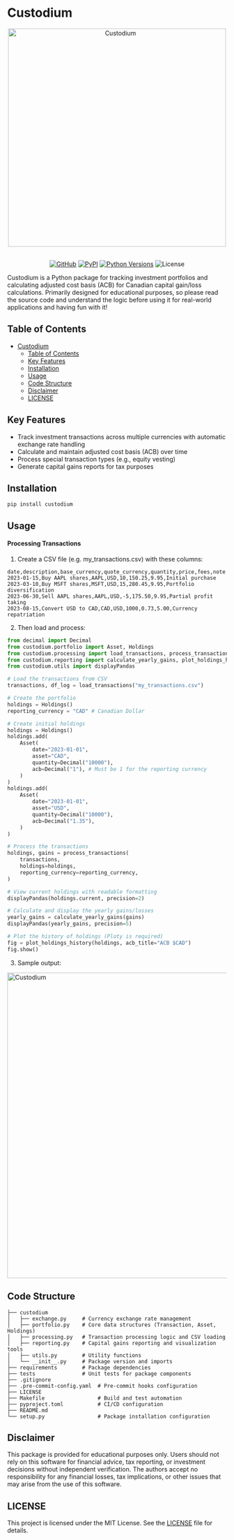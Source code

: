 # Custodium

<div align="center">

<img alt="Custodium" src="https://raw.githubusercontent.com/nsarang/custodium/refs/heads/main/images/logo.jpg" width="500px" style="max-width: 100%;">
<br/>
<br/>

[![GitHub](https://img.shields.io/badge/nsarang-custodium-red?logo=github&logoSize=auto)](https://github.com/nsarang/custodium)
[![PyPI](https://img.shields.io/pypi/v/custodium?logoSize=auto)](https://pypi.org/project/custodium/)
[![Python Versions](https://img.shields.io/pypi/pyversions/custodium?logo=python&logoSize=auto)](https://pypi.org/project/custodium/)
![License](https://img.shields.io/pypi/l/custodium?logo=auto)

</div>

Custodium is a Python package for tracking investment portfolios and calculating adjusted cost basis (ACB) for Canadian capital gain/loss calculations. Primarily designed for educational purposes, so please read the source code and understand the logic before using it for real-world applications and having fun with it!

## Table of Contents
- [Custodium](#custodium)
  - [Table of Contents](#table-of-contents)
  - [Key Features](#key-features)
  - [Installation](#installation)
  - [Usage](#usage)
  - [Code Structure](#code-structure)
  - [Disclaimer](#disclaimer)
  - [LICENSE](#license)

## Key Features

- Track investment transactions across multiple currencies with automatic exchange rate handling
- Calculate and maintain adjusted cost basis (ACB) over time
- Process special transaction types (e.g., equity vesting)
- Generate capital gains reports for tax purposes

## Installation
```
pip install custodium
```

## Usage

#### Processing Transactions

1. Create a CSV file (e.g. my_transactions.csv) with these columns:
```csv
date,description,base_currency,quote_currency,quantity,price,fees,note
2023-01-15,Buy AAPL shares,AAPL,USD,10,150.25,9.95,Initial purchase
2023-03-10,Buy MSFT shares,MSFT,USD,15,280.45,9.95,Portfolio diversification
2023-06-30,Sell AAPL shares,AAPL,USD,-5,175.50,9.95,Partial profit taking
2023-08-15,Convert USD to CAD,CAD,USD,1000,0.73,5.00,Currency repatriation
```
2. Then load and process:

```python
from decimal import Decimal
from custodium.portfolio import Asset, Holdings
from custodium.processing import load_transactions, process_transactions
from custodium.reporting import calculate_yearly_gains, plot_holdings_history
from custodium.utils import displayPandas

# Load the transactions from CSV
transactions, df_log = load_transactions("my_transactions.csv")

# Create the portfolio
holdings = Holdings()
reporting_currency = "CAD" # Canadian Dollar

# Create initial holdings
holdings = Holdings()
holdings.add(
    Asset(
        date="2023-01-01",
        asset="CAD",
        quantity=Decimal("10000"),
        acb=Decimal("1"), # Must be 1 for the reporting currency
    )
)
holdings.add(
    Asset(
        date="2023-01-01",
        asset="USD",
        quantity=Decimal("10000"),
        acb=Decimal("1.35"),
    )
)

# Process the transactions
holdings, gains = process_transactions(
    transactions,
    holdings=holdings,
    reporting_currency=reporting_currency,
)

# View current holdings with readable formatting
displayPandas(holdings.current, precision=2)

# Calculate and display the yearly gains/losses
yearly_gains = calculate_yearly_gains(gains)
displayPandas(yearly_gains, precision=5)

# Plot the history of holdings (Ploty is required)
fig = plot_holdings_history(holdings, acb_title="ACB $CAD")
fig.show()
```

3. Sample output:

<img alt="Custodium" src="https://raw.githubusercontent.com/nsarang/custodium/refs/heads/main/images/sample_output.png" width="700px" style="max-width: 100%;">


## Code Structure
    ├── custodium
    │   ├── exchange.py     # Currency exchange rate management
    │   ├── portfolio.py    # Core data structures (Transaction, Asset, Holdings)
    │   ├── processing.py   # Transaction processing logic and CSV loading
    │   ├── reporting.py    # Capital gains reporting and visualization tools
    │   ├── utils.py        # Utility functions
    │   └── __init__.py     # Package version and imports
    ├── requirements        # Package dependencies
    ├── tests               # Unit tests for package components
    ├── .gitignore
    ├── .pre-commit-config.yaml  # Pre-commit hooks configuration
    ├── LICENSE
    ├── Makefile                 # Build and test automation
    ├── pyproject.toml           # CI/CD configuration
    ├── README.md
    └── setup.py                 # Package installation configuration

## Disclaimer
This package is provided for educational purposes only. Users should not rely on this software for financial advice, tax reporting, or investment decisions without independent verification. The authors accept no responsibility for any financial losses, tax implications, or other issues that may arise from the use of this software.

## LICENSE

This project is licensed under the MIT License. See the [LICENSE](LICENSE) file for details.
